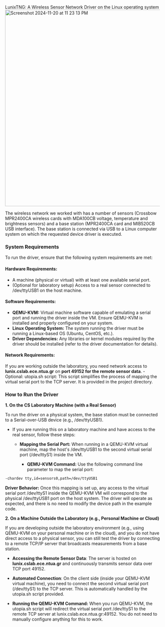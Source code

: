 LunixTNG: A Wireless Sensor Network Driver on the Linux operating system 
<img width="639" alt="Screenshot 2024-11-20 at 11 23 13 PM" src="https://github.com/user-attachments/assets/b4755865-0c37-4d72-8159-845330ef3a1d">

The wireless network we worked with has a number of sensors (Crossbow MPR2400CA wireless cards with MDA100CB voltage, temperature and brightness sensors) and a base station (MPR2400CA card and MIB520CB USB interface). The base station is connected via USB to a Linux computer system on which the requested device driver is executed.

### System Requirements

To run the driver, ensure that the following system requirements are met:

  #### Hardware Requirements:
- A machine (physical or virtual) with at least one available serial port.
- (Optional for laboratory setup) Access to a real sensor connected to /dev/ttyUSB1 on the host machine.
  
#### Software Requirements:
- **QEMU-KVM:** Virtual machine software capable of emulating a serial port and running the driver inside the VM.
Ensure QEMU-KVM is installed and properly configured on your system.
- **Linux Operating System:** The system running the driver must be running a Linux-based OS (Ubuntu, CentOS, etc.).
- **Driver Dependencies:** Any libraries or kernel modules required by the driver should be installed (refer to the driver documentation for details).
#### Network Requirements:
If you are working outside the laboratory, you need network access to **lunix.cslab.ece.ntua.gr** on **port 49152 for the remote sensor data**.
    - Optional:
utopia.sh script: This script simplifies the process of mapping the virtual serial port to the TCP server. It is provided in the project directory.
### How to Run the Driver

**1. On the CS Laboratory Machine (with a Real Sensor)**

To run the driver on a physical system, the base station must be connected to a Serial-over-USB device (e.g., /dev/ttyUSB1). 

  - If you are running this on a laboratory machine and have access to the real sensor, follow these steps:

    - **Mapping the Serial Port:** When running in a QEMU-KVM virtual machine, map the host's /dev/ttyUSB1 to the second virtual serial port (/dev/ttyS1) inside the VM.

      - **QEMU-KVM Command:** Use the following command line parameter to map the serial port:
        
```bash
-chardev tty,id=sensors0,path=/dev/ttyUSB1
```
**Driver Behavior:** Once this mapping is set up, any access to the virtual serial port /dev/ttyS1 inside the QEMU-KVM VM will correspond to the physical /dev/ttyUSB1 port on the host system. The driver will operate as expected, and there is no need to modify the device path in the example code.

 **2. On a Machine Outside the Laboratory (e.g., Personal Machine or Cloud)**

If you are developing outside the laboratory environment (e.g., using QEMU-KVM on your personal machine or in the cloud), and you do not have direct access to a physical sensor, you can still test the driver by connecting to a remote TCP/IP server that broadcasts measurements from a base station.

- **Accessing the Remote Sensor Data**: The server is hosted on **lunix.cslab.ece.ntua.gr** and continuously transmits sensor data over TCP port 49152.

- **Automated Connection**: On the client side (inside your QEMU-KVM virtual machine), you need to connect the second virtual serial port (/dev/ttyS1) to the TCP server. This is automatically handled by the utopia.sh script provided.

- **Running the QEMU-KVM Command:** When you run QEMU-KVM, the utopia.sh script will redirect the virtual serial port /dev/ttyS1 to the remote TCP server at lunix.cslab.ece.ntua.gr:49152. You do not need to manually configure anything for this to work.


